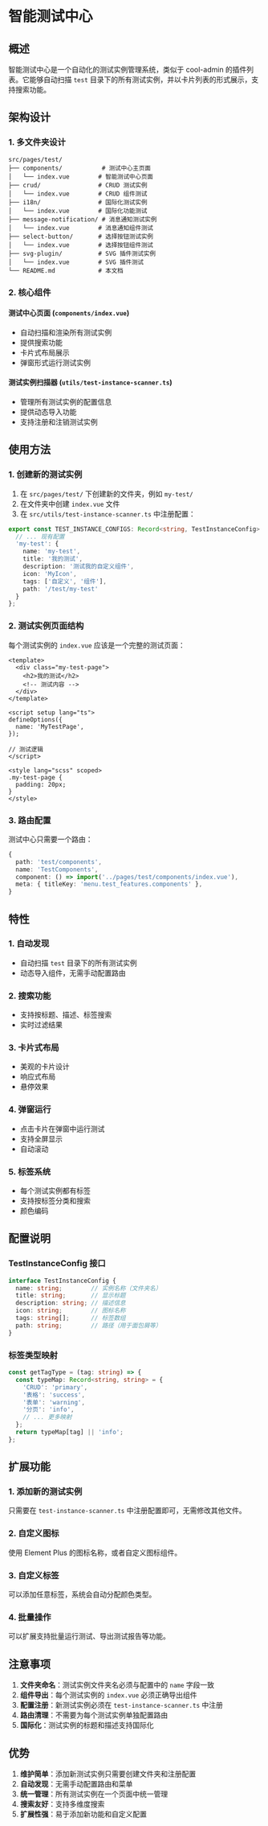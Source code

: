 # 智能测试中心

## 概述

智能测试中心是一个自动化的测试实例管理系统，类似于 cool-admin 的插件列表。它能够自动扫描 `test` 目录下的所有测试实例，并以卡片列表的形式展示，支持搜索功能。

## 架构设计

### 1. 多文件夹设计
```
src/pages/test/
├── components/           # 测试中心主页面
│   └── index.vue        # 智能测试中心页面
├── crud/                # CRUD 测试实例
│   └── index.vue        # CRUD 组件测试
├── i18n/                # 国际化测试实例
│   └── index.vue        # 国际化功能测试
├── message-notification/ # 消息通知测试实例
│   └── index.vue        # 消息通知组件测试
├── select-button/       # 选择按钮测试实例
│   └── index.vue        # 选择按钮组件测试
├── svg-plugin/          # SVG 插件测试实例
│   └── index.vue        # SVG 插件测试
└── README.md            # 本文档
```

### 2. 核心组件

#### 测试中心页面 (`components/index.vue`)
- 自动扫描和渲染所有测试实例
- 提供搜索功能
- 卡片式布局展示
- 弹窗形式运行测试实例

#### 测试实例扫描器 (`utils/test-instance-scanner.ts`)
- 管理所有测试实例的配置信息
- 提供动态导入功能
- 支持注册和注销测试实例

## 使用方法

### 1. 创建新的测试实例

1. 在 `src/pages/test/` 下创建新的文件夹，例如 `my-test/`
2. 在文件夹中创建 `index.vue` 文件
3. 在 `src/utils/test-instance-scanner.ts` 中注册配置：

```typescript
export const TEST_INSTANCE_CONFIGS: Record<string, TestInstanceConfig> = {
  // ... 现有配置
  'my-test': {
    name: 'my-test',
    title: '我的测试',
    description: '测试我的自定义组件',
    icon: 'MyIcon',
    tags: ['自定义', '组件'],
    path: '/test/my-test'
  }
};
```

### 2. 测试实例页面结构

每个测试实例的 `index.vue` 应该是一个完整的测试页面：

```vue
<template>
  <div class="my-test-page">
    <h2>我的测试</h2>
    <!-- 测试内容 -->
  </div>
</template>

<script setup lang="ts">
defineOptions({
  name: 'MyTestPage',
});

// 测试逻辑
</script>

<style lang="scss" scoped>
.my-test-page {
  padding: 20px;
}
</style>
```

### 3. 路由配置

测试中心只需要一个路由：

```typescript
{
  path: 'test/components',
  name: 'TestComponents',
  component: () => import('../pages/test/components/index.vue'),
  meta: { titleKey: 'menu.test_features.components' },
}
```

## 特性

### 1. 自动发现
- 自动扫描 `test` 目录下的所有测试实例
- 动态导入组件，无需手动配置路由

### 2. 搜索功能
- 支持按标题、描述、标签搜索
- 实时过滤结果

### 3. 卡片式布局
- 美观的卡片设计
- 响应式布局
- 悬停效果

### 4. 弹窗运行
- 点击卡片在弹窗中运行测试
- 支持全屏显示
- 自动滚动

### 5. 标签系统
- 每个测试实例都有标签
- 支持按标签分类和搜索
- 颜色编码

## 配置说明

### TestInstanceConfig 接口

```typescript
interface TestInstanceConfig {
  name: string;        // 实例名称（文件夹名）
  title: string;       // 显示标题
  description: string; // 描述信息
  icon: string;        // 图标名称
  tags: string[];      // 标签数组
  path: string;        // 路径（用于面包屑等）
}
```

### 标签类型映射

```typescript
const getTagType = (tag: string) => {
  const typeMap: Record<string, string> = {
    'CRUD': 'primary',
    '表格': 'success',
    '表单': 'warning',
    '分页': 'info',
    // ... 更多映射
  };
  return typeMap[tag] || 'info';
};
```

## 扩展功能

### 1. 添加新的测试实例
只需要在 `test-instance-scanner.ts` 中注册配置即可，无需修改其他文件。

### 2. 自定义图标
使用 Element Plus 的图标名称，或者自定义图标组件。

### 3. 自定义标签
可以添加任意标签，系统会自动分配颜色类型。

### 4. 批量操作
可以扩展支持批量运行测试、导出测试报告等功能。

## 注意事项

1. **文件夹命名**：测试实例文件夹名必须与配置中的 `name` 字段一致
2. **组件导出**：每个测试实例的 `index.vue` 必须正确导出组件
3. **配置注册**：新测试实例必须在 `test-instance-scanner.ts` 中注册
4. **路由清理**：不需要为每个测试实例单独配置路由
5. **国际化**：测试实例的标题和描述支持国际化

## 优势

1. **维护简单**：添加新测试实例只需要创建文件夹和注册配置
2. **自动发现**：无需手动配置路由和菜单
3. **统一管理**：所有测试实例在一个页面中统一管理
4. **搜索友好**：支持多维度搜索
5. **扩展性强**：易于添加新功能和自定义配置
